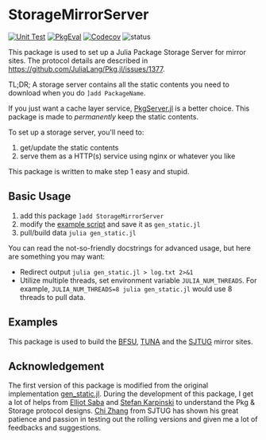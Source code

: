 # StorageMirrorServer

[![Unit Test][action-img]][action-url]
[![PkgEval][pkgeval-img]][pkgeval-url]
[![Codecov][codecov-img]][codecov-url]
![status][pkg-status]

This package is used to set up a Julia Package Storage Server for mirror sites. The protocol details are
described in https://github.com/JuliaLang/Pkg.jl/issues/1377.

TL;DR; A storage server contains all the static contents you need to download when you do `]add PackageName`.

If you just want a cache layer service, [PkgServer.jl](https://github.com/JuliaPackaging/PkgServer.jl) is a
better choice. This package is made to _permanently_ keep the static contents.

To set up a storage server, you'll need to:

1. get/update the static contents
2. serve them as a HTTP(s) service using nginx or whatever you like

This package is written to make step 1 easy and stupid.

## Basic Usage

1. add this package `]add StorageMirrorServer`
2. modify the [example script](examples/gen_static_full.example.jl) and save it as `gen_static.jl`
3. pull/build data `julia gen_static.jl`

You can read the not-so-friendly docstrings for advanced usage, but here are something you may want:

* Redirect output `julia gen_static.jl > log.txt 2>&1`
* Utilize multiple threads, set environment variable `JULIA_NUM_THREADS`. For example,
  `JULIA_NUM_THREADS=8 julia gen_static.jl` would use 8 threads to pull data.

## Examples

This package is used to build the [BFSU], [TUNA] and the [SJTUG] mirror sites.

## Acknowledgement

The first version of this package is modified from the original implementation [gen_static.jl]. During the development of this package, I get a lot of helps from [Elliot Saba](https://github.com/staticfloat) and [Stefan Karpinski](https://github.com/StefanKarpinski) to understand the Pkg & Storage protocol designs. 
[Chi Zhang](https://github.com/skyzh) from SJTUG has shown his great patience and passion in testing out the rolling versions and given me a lot of feedbacks and suggestions.

<!-- badges -->

[action-img]: https://github.com/johnnychen94/StorageMirrorServer.jl/workflows/Unit%20test/badge.svg
[action-url]: https://github.com/johnnychen94/StorageMirrorServer.jl/actions

[pkgeval-img]: https://juliaci.github.io/NanosoldierReports/pkgeval_badges/S/StorageMirrorServer.svg
[pkgeval-url]: https://juliaci.github.io/NanosoldierReports/pkgeval_badges/report.html

[codecov-img]: https://codecov.io/gh/johnnychen94/StorageMirrorServer.jl/branch/master/graph/badge.svg
[codecov-url]: https://codecov.io/gh/johnnychen94/StorageMirrorServer.jl

[pkg-status]: https://img.shields.io/badge/status-experimental-red

<!-- URLS -->

[BFSU]: https://mirrors.bfsu.edu.cn/help/julia/
[TUNA]: https://mirrors.tuna.tsinghua.edu.cn/help/julia/
[SJTUG]: https://mirrors.sjtug.sjtu.edu.cn/julia/
[gen_static.jl]: https://github.com/JuliaPackaging/PkgServer.jl/blob/2614c7d4d7fd8d422d0a82ffe5083a834be56bf8/bin/gen_static.jl
